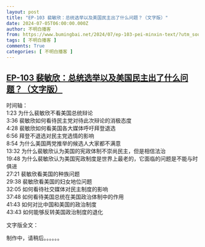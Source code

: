 ```yaml
---
layout: post
title: "EP-103 裴敏欣：总统选举以及美国民主出了什么问题？（文字版）"
date: 2024-07-05T06:00:00.000Z
author: 不明白播客
from: https://www.bumingbai.net/2024/07/ep-103-pei-minxin-text/?utm_source=rss&utm_medium=rss&utm_campaign=ep-103-pei-minxin-text
tags: [ 不明白播客 ]
comments: True
categories: [ 不明白播客 ]
---
```

<!--1720159200000-->
[EP-103 裴敏欣：总统选举以及美国民主出了什么问题？（文字版）](https://www.bumingbai.net/2024/07/ep-103-pei-minxin-text/?utm_source=rss&utm_medium=rss&utm_campaign=ep-103-pei-minxin-text)
------

<div>
<div id="buzzsprout-player-15364639"></div><script src="https://www.buzzsprout.com/1982525/15364639-.js?container_id=buzzsprout-player-15364639&#038;player=small" type="text/javascript" charset="utf-8"></script><p></p><p>时间轴：<br>1:23 为什么裴敏欣不看美国总统辩论<br>3:36 裴敏欣如何看待民主党对待此次辩论的消极态度<br>4:28 裴敏欣如何看美国各大媒体呼吁拜登退选<br>6:56 拜登不退选对民主党选情的影响<br>8:54 为什么美国两党推举的候选人大家都不满意<br>13:32 为什么裴敏欣认为美国的宪政体制不崇尚民主，但是相信法治<br>19:48 为什么裴敏欣认为美国宪政制度是世界上最老的，它面临的问题是不能与时俱进<br>27:21 裴敏欣看美国的种族问题<br>29:38 裴敏欣看美国的妇女地位问题<br>32:05 如何看待社交媒体对民主制度的影响<br>37:48 如何看待美国总统在美国政治体制中的作用<br>41:43 如何对比中国和美国的政治制度<br>43:43 如何能够反转美国政治制度的退化</p><p>文字版全文：</p><p>制作中，请稍后。。。。。。</p><p></p>
</div>
